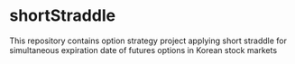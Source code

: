 # shortStraddle
This repository contains option strategy project applying short straddle for simultaneous expiration date of futures options in Korean stock markets
